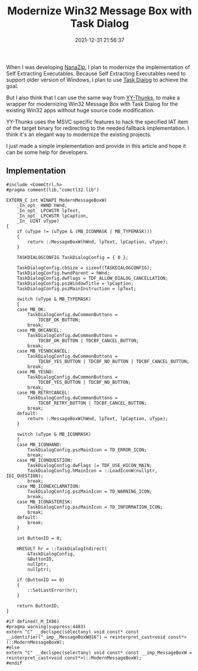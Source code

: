 ﻿---
title: Modernize Win32 Message Box with Task Dialog
date: 2021-12-31 21:56:37
categories:
- [Technologies, Windows, Windows Apps, Development, Experience]
tags:
- Technologies
- Windows
- Windows Apps
- Development
- Experience
---

When I was developing [NanaZip](https://github.com/M2Team/NanaZip), I plan to modernize the implementation of Self
Extracting Executables. Because Self Extracting Executables need to support older version of Windows, I plan to use 
[Task Dialog](https://docs.microsoft.com/en-us/windows/win32/controls/task-dialogs?WT.mc_id=WDIT-MVP-5004706) to 
achieve the goal.

But I also think that I can use the same way from [YY-Thunks](https://github.com/Chuyu-Team/YY-Thunks), to make a 
wrapper for modernizing Win32 Message Box with Task Dialog for the existing Win32 apps without huge source code
modification.

YY-Thunks uses the MSVC specific features to hack the specified IAT item of the target binary for redirecting to the 
needed fallback implementation. I think it's an elegant way to modernize the existing projects.

I just made a simple implementation and provide in this article and hope it can be some help for developers.

## Implementation

```
#include <CommCtrl.h>
#pragma comment(lib,"comctl32.lib")

EXTERN_C int WINAPI ModernMessageBoxW(
    _In_opt_ HWND hWnd,
    _In_opt_ LPCWSTR lpText,
    _In_opt_ LPCWSTR lpCaption,
    _In_ UINT uType)
{
    if (uType != (uType & (MB_ICONMASK | MB_TYPEMASK)))
    {
        return ::MessageBoxW(hWnd, lpText, lpCaption, uType);
    }

    TASKDIALOGCONFIG TaskDialogConfig = { 0 };

    TaskDialogConfig.cbSize = sizeof(TASKDIALOGCONFIG);
    TaskDialogConfig.hwndParent = hWnd;
    TaskDialogConfig.dwFlags = TDF_ALLOW_DIALOG_CANCELLATION;
    TaskDialogConfig.pszWindowTitle = lpCaption;
    TaskDialogConfig.pszMainInstruction = lpText;

    switch (uType & MB_TYPEMASK)
    {
    case MB_OK:
        TaskDialogConfig.dwCommonButtons =
            TDCBF_OK_BUTTON;
        break;
    case MB_OKCANCEL:
        TaskDialogConfig.dwCommonButtons =
            TDCBF_OK_BUTTON | TDCBF_CANCEL_BUTTON;
        break;
    case MB_YESNOCANCEL:
        TaskDialogConfig.dwCommonButtons =
            TDCBF_YES_BUTTON | TDCBF_NO_BUTTON | TDCBF_CANCEL_BUTTON;
        break;
    case MB_YESNO:
        TaskDialogConfig.dwCommonButtons =
            TDCBF_YES_BUTTON | TDCBF_NO_BUTTON;
        break;
    case MB_RETRYCANCEL:
        TaskDialogConfig.dwCommonButtons =
            TDCBF_RETRY_BUTTON | TDCBF_CANCEL_BUTTON;
        break;
    default:
        return ::MessageBoxW(hWnd, lpText, lpCaption, uType);
    }

    switch (uType & MB_ICONMASK)
    {
    case MB_ICONHAND:
        TaskDialogConfig.pszMainIcon = TD_ERROR_ICON;
        break;
    case MB_ICONQUESTION:
        TaskDialogConfig.dwFlags |= TDF_USE_HICON_MAIN;
        TaskDialogConfig.hMainIcon = ::LoadIconW(nullptr, IDI_QUESTION);
        break;
    case MB_ICONEXCLAMATION:
        TaskDialogConfig.pszMainIcon = TD_WARNING_ICON;
        break;
    case MB_ICONASTERISK:
        TaskDialogConfig.pszMainIcon = TD_INFORMATION_ICON;
        break;
    default:
        break;
    }

    int ButtonID = 0;

    HRESULT hr = ::TaskDialogIndirect(
        &TaskDialogConfig,
        &ButtonID,
        nullptr,
        nullptr);

    if (ButtonID == 0)
    {
        ::SetLastError(hr);
    }

    return ButtonID;
}

#if defined(_M_IX86)
#pragma warning(suppress:4483)
extern "C" __declspec(selectany) void const* const __identifier("_imp__MessageBoxW@16") = reinterpret_cast<void const*>(::ModernMessageBoxW);
#else
extern "C" __declspec(selectany) void const* const __imp_MessageBoxW = reinterpret_cast<void const*>(::ModernMessageBoxW);
#endif
```
